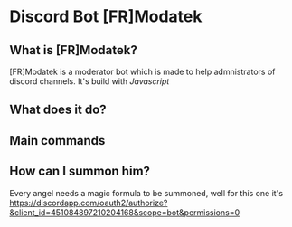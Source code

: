 # Discord Bot [FR]Modatek

## What is [FR]Modatek?
[FR]Modatek is a moderator bot which is made to help admnistrators of discord channels.
It's build with *Javascript*

## What does it do?

## Main commands

## How can I summon him?
Every angel needs a magic formula to be summoned, well for this one it's
https://discordapp.com/oauth2/authorize?&client_id=451084897210204168&scope=bot&permissions=0
